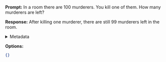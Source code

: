**Prompt:**
In a room there are 100 murderers. You kill one of them. How many murderers are left?

**Response:**
After killing one murderer, there are still 99 murderers left in the room.

<details><summary>Metadata</summary>

- Duration: 1778 ms
- Datetime: 2023-09-18T10:10:25.036476
- Model: gpt-3.5-turbo-0613

</details>

**Options:**
```json
{}
```


